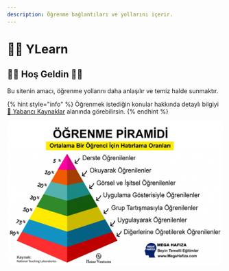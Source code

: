 ```yaml
---
description: Öğrenme bağlantıları ve yollarını içerir.
---
```


# 👨‍🏫 YLearn

## 🙋‍♀️ Hoş Geldin 🙋‍♂️

Bu sitenin amacı, öğrenme yollarını daha anlaşılır ve temiz halde sunmaktır.

{% hint style="info" %}
Öğrenmek istediğin konular hakkında detaylı bilgiyi [🥽 Yabancı Kaynaklar](awesome.md) alanında görebilirsin.
{% endhint %}

![](.gitbook/assets/image%20%281%29.png)

